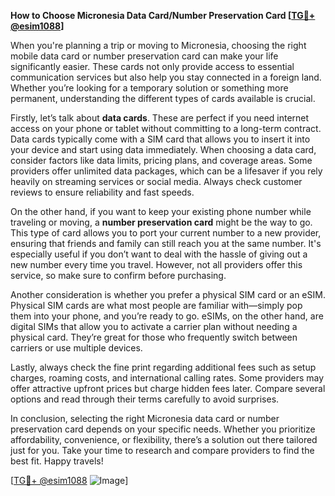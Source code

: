 **How to Choose Micronesia Data Card/Number Preservation Card [[TG💪+ @esim1088](https://t.me/s/esim1088)]**

When you're planning a trip or moving to Micronesia, choosing the right mobile data card or number preservation card can make your life significantly easier. These cards not only provide access to essential communication services but also help you stay connected in a foreign land. Whether you’re looking for a temporary solution or something more permanent, understanding the different types of cards available is crucial.

Firstly, let’s talk about **data cards**. These are perfect if you need internet access on your phone or tablet without committing to a long-term contract. Data cards typically come with a SIM card that allows you to insert it into your device and start using data immediately. When choosing a data card, consider factors like data limits, pricing plans, and coverage areas. Some providers offer unlimited data packages, which can be a lifesaver if you rely heavily on streaming services or social media. Always check customer reviews to ensure reliability and fast speeds.

On the other hand, if you want to keep your existing phone number while traveling or moving, a **number preservation card** might be the way to go. This type of card allows you to port your current number to a new provider, ensuring that friends and family can still reach you at the same number. It's especially useful if you don’t want to deal with the hassle of giving out a new number every time you travel. However, not all providers offer this service, so make sure to confirm before purchasing.

Another consideration is whether you prefer a physical SIM card or an eSIM. Physical SIM cards are what most people are familiar with—simply pop them into your phone, and you’re ready to go. eSIMs, on the other hand, are digital SIMs that allow you to activate a carrier plan without needing a physical card. They’re great for those who frequently switch between carriers or use multiple devices.

Lastly, always check the fine print regarding additional fees such as setup charges, roaming costs, and international calling rates. Some providers may offer attractive upfront prices but charge hidden fees later. Compare several options and read through their terms carefully to avoid surprises.

In conclusion, selecting the right Micronesia data card or number preservation card depends on your specific needs. Whether you prioritize affordability, convenience, or flexibility, there’s a solution out there tailored just for you. Take your time to research and compare providers to find the best fit. Happy travels!

[[TG💪+ @esim1088](https://t.me/s/esim1088) ![Image](https://i.postimg.cc/Y0z9fWf4/image.png)]